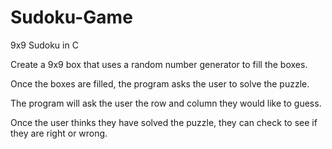 # Sudoku-Game

9x9 Sudoku in C

Create a 9x9 box that uses a random number generator to fill the boxes.

Once the boxes are filled, the program asks the user to solve the puzzle.

The program will ask the user the row and column they would like to guess.

Once the user thinks they have solved the puzzle, they can check to see if they are right or wrong.
